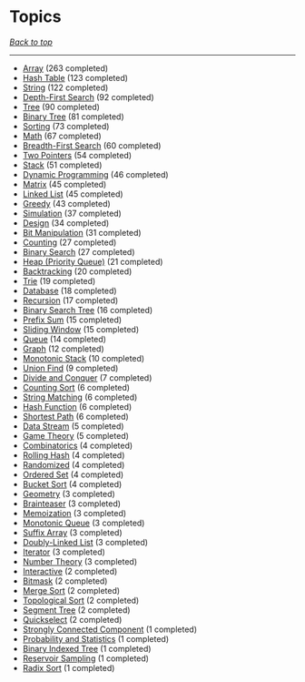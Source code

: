 # Topics

*[Back to top](<../README.md>)*

------

- [Array](<by_topic/Array.md>) (263 completed)
- [Hash Table](<by_topic/Hash Table.md>) (123 completed)
- [String](<by_topic/String.md>) (122 completed)
- [Depth-First Search](<by_topic/Depth-First Search.md>) (92 completed)
- [Tree](<by_topic/Tree.md>) (90 completed)
- [Binary Tree](<by_topic/Binary Tree.md>) (81 completed)
- [Sorting](<by_topic/Sorting.md>) (73 completed)
- [Math](<by_topic/Math.md>) (67 completed)
- [Breadth-First Search](<by_topic/Breadth-First Search.md>) (60 completed)
- [Two Pointers](<by_topic/Two Pointers.md>) (54 completed)
- [Stack](<by_topic/Stack.md>) (51 completed)
- [Dynamic Programming](<by_topic/Dynamic Programming.md>) (46 completed)
- [Matrix](<by_topic/Matrix.md>) (45 completed)
- [Linked List](<by_topic/Linked List.md>) (45 completed)
- [Greedy](<by_topic/Greedy.md>) (43 completed)
- [Simulation](<by_topic/Simulation.md>) (37 completed)
- [Design](<by_topic/Design.md>) (34 completed)
- [Bit Manipulation](<by_topic/Bit Manipulation.md>) (31 completed)
- [Counting](<by_topic/Counting.md>) (27 completed)
- [Binary Search](<by_topic/Binary Search.md>) (27 completed)
- [Heap (Priority Queue)](<by_topic/Heap (Priority Queue).md>) (21 completed)
- [Backtracking](<by_topic/Backtracking.md>) (20 completed)
- [Trie](<by_topic/Trie.md>) (19 completed)
- [Database](<by_topic/Database.md>) (18 completed)
- [Recursion](<by_topic/Recursion.md>) (17 completed)
- [Binary Search Tree](<by_topic/Binary Search Tree.md>) (16 completed)
- [Prefix Sum](<by_topic/Prefix Sum.md>) (15 completed)
- [Sliding Window](<by_topic/Sliding Window.md>) (15 completed)
- [Queue](<by_topic/Queue.md>) (14 completed)
- [Graph](<by_topic/Graph.md>) (12 completed)
- [Monotonic Stack](<by_topic/Monotonic Stack.md>) (10 completed)
- [Union Find](<by_topic/Union Find.md>) (9 completed)
- [Divide and Conquer](<by_topic/Divide and Conquer.md>) (7 completed)
- [Counting Sort](<by_topic/Counting Sort.md>) (6 completed)
- [String Matching](<by_topic/String Matching.md>) (6 completed)
- [Hash Function](<by_topic/Hash Function.md>) (6 completed)
- [Shortest Path](<by_topic/Shortest Path.md>) (6 completed)
- [Data Stream](<by_topic/Data Stream.md>) (5 completed)
- [Game Theory](<by_topic/Game Theory.md>) (5 completed)
- [Combinatorics](<by_topic/Combinatorics.md>) (4 completed)
- [Rolling Hash](<by_topic/Rolling Hash.md>) (4 completed)
- [Randomized](<by_topic/Randomized.md>) (4 completed)
- [Ordered Set](<by_topic/Ordered Set.md>) (4 completed)
- [Bucket Sort](<by_topic/Bucket Sort.md>) (4 completed)
- [Geometry](<by_topic/Geometry.md>) (3 completed)
- [Brainteaser](<by_topic/Brainteaser.md>) (3 completed)
- [Memoization](<by_topic/Memoization.md>) (3 completed)
- [Monotonic Queue](<by_topic/Monotonic Queue.md>) (3 completed)
- [Suffix Array](<by_topic/Suffix Array.md>) (3 completed)
- [Doubly-Linked List](<by_topic/Doubly-Linked List.md>) (3 completed)
- [Iterator](<by_topic/Iterator.md>) (3 completed)
- [Number Theory](<by_topic/Number Theory.md>) (3 completed)
- [Interactive](<by_topic/Interactive.md>) (2 completed)
- [Bitmask](<by_topic/Bitmask.md>) (2 completed)
- [Merge Sort](<by_topic/Merge Sort.md>) (2 completed)
- [Topological Sort](<by_topic/Topological Sort.md>) (2 completed)
- [Segment Tree](<by_topic/Segment Tree.md>) (2 completed)
- [Quickselect](<by_topic/Quickselect.md>) (2 completed)
- [Strongly Connected Component](<by_topic/Strongly Connected Component.md>) (1 completed)
- [Probability and Statistics](<by_topic/Probability and Statistics.md>) (1 completed)
- [Binary Indexed Tree](<by_topic/Binary Indexed Tree.md>) (1 completed)
- [Reservoir Sampling](<by_topic/Reservoir Sampling.md>) (1 completed)
- [Radix Sort](<by_topic/Radix Sort.md>) (1 completed)
